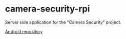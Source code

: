 # camera-security-rpi

Server side application for the "Camera Security" project.

[Android repository](https://github.com/lzaromskis/camera-security-android)